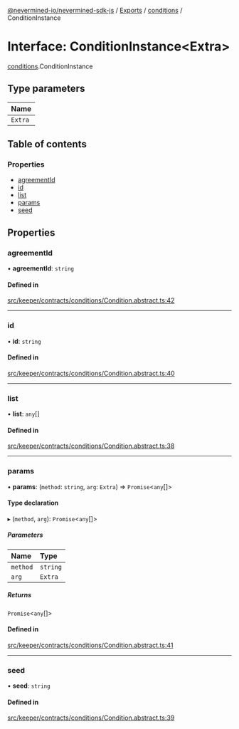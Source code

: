 [@nevermined-io/nevermined-sdk-js](../README.md) / [Exports](../modules.md) / [conditions](../modules/conditions.md) / ConditionInstance

# Interface: ConditionInstance<Extra\>

[conditions](../modules/conditions.md).ConditionInstance

## Type parameters

| Name |
| :------ |
| `Extra` |

## Table of contents

### Properties

- [agreementId](conditions.ConditionInstance.md#agreementid)
- [id](conditions.ConditionInstance.md#id)
- [list](conditions.ConditionInstance.md#list)
- [params](conditions.ConditionInstance.md#params)
- [seed](conditions.ConditionInstance.md#seed)

## Properties

### agreementId

• **agreementId**: `string`

#### Defined in

[src/keeper/contracts/conditions/Condition.abstract.ts:42](https://github.com/nevermined-io/sdk-js/blob/9d31ebc/src/keeper/contracts/conditions/Condition.abstract.ts#L42)

___

### id

• **id**: `string`

#### Defined in

[src/keeper/contracts/conditions/Condition.abstract.ts:40](https://github.com/nevermined-io/sdk-js/blob/9d31ebc/src/keeper/contracts/conditions/Condition.abstract.ts#L40)

___

### list

• **list**: `any`[]

#### Defined in

[src/keeper/contracts/conditions/Condition.abstract.ts:38](https://github.com/nevermined-io/sdk-js/blob/9d31ebc/src/keeper/contracts/conditions/Condition.abstract.ts#L38)

___

### params

• **params**: (`method`: `string`, `arg`: `Extra`) => `Promise`<`any`[]\>

#### Type declaration

▸ (`method`, `arg`): `Promise`<`any`[]\>

##### Parameters

| Name | Type |
| :------ | :------ |
| `method` | `string` |
| `arg` | `Extra` |

##### Returns

`Promise`<`any`[]\>

#### Defined in

[src/keeper/contracts/conditions/Condition.abstract.ts:41](https://github.com/nevermined-io/sdk-js/blob/9d31ebc/src/keeper/contracts/conditions/Condition.abstract.ts#L41)

___

### seed

• **seed**: `string`

#### Defined in

[src/keeper/contracts/conditions/Condition.abstract.ts:39](https://github.com/nevermined-io/sdk-js/blob/9d31ebc/src/keeper/contracts/conditions/Condition.abstract.ts#L39)
